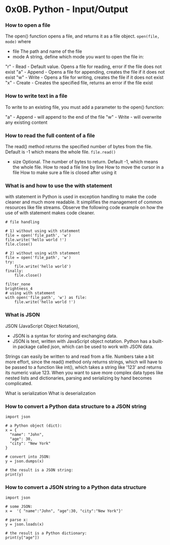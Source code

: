 # 0x0B. Python - Input/Output

### How to open a file

The open() function opens a file, and returns it as a file object.
```open(file, mode)```
where
* file	The path and name of the file
* mode	A string, define which mode you want to open the file in:

"r" - Read - Default value. Opens a file for reading, error if the file does not exist
"a" - Append - Opens a file for appending, creates the file if it does not exist
"w" - Write - Opens a file for writing, creates the file if it does not exist
"x" - Create - Creates the specified file, returns an error if the file exist

### How to write text in a file
To write to an existing file, you must add a parameter to the open() function:

"a" - Append - will append to the end of the file
"w" - Write - will overwrite any existing content

### How to read the full content of a file

The read() method returns the specified number of bytes from the file. Default is -1 which means the whole file.
```file.read()```
* size	Optional. The number of bytes to return. Default -1, which means the whole file.
How to read a file line by line
How to move the cursor in a file
How to make sure a file is closed after using it
### What is and how to use the with statement
with statement in Python is used in exception handling to make the code cleaner and much more readable. It simplifies the management of common resources like file streams. Observe the following code example on how the use of with statement makes code cleaner.
```
# file handling 
  
# 1) without using with statement 
file = open('file_path', 'w') 
file.write('hello world !') 
file.close() 
  
# 2) without using with statement 
file = open('file_path', 'w') 
try: 
    file.write('hello world') 
finally: 
    file.close() 
```
 
```
filter_none
brightness_4
# using with statement 
with open('file_path', 'w') as file: 
    file.write('hello world !') 
```
### What is JSON
 JSON (JavaScript Object Notation),
 * JSON is a syntax for storing and exchanging data.
 * JSON is text, written with JavaScript object notation.
 Python has a built-in package called json, which can be used to work with JSON data.
 
 Strings can easily be written to and read from a file. Numbers take a bit more effort, since the read() method only returns strings, which will have to be passed to a function like int(), which takes a string like '123' and returns its numeric value 123. When you want to save more complex data types like nested lists and dictionaries, parsing and serializing by hand becomes complicated.
 
What is serialization
What is deserialization
### How to convert a Python data structure to a JSON string
```
import json

# a Python object (dict):
x = {
  "name": "John",
  "age": 30,
  "city": "New York"
}

# convert into JSON:
y = json.dumps(x)

# the result is a JSON string:
print(y)
```
### How to convert a JSON string to a Python data structure
```
import json

# some JSON:
x =  '{ "name":"John", "age":30, "city":"New York"}'

# parse x:
y = json.loads(x)

# the result is a Python dictionary:
print(y["age"])
```
